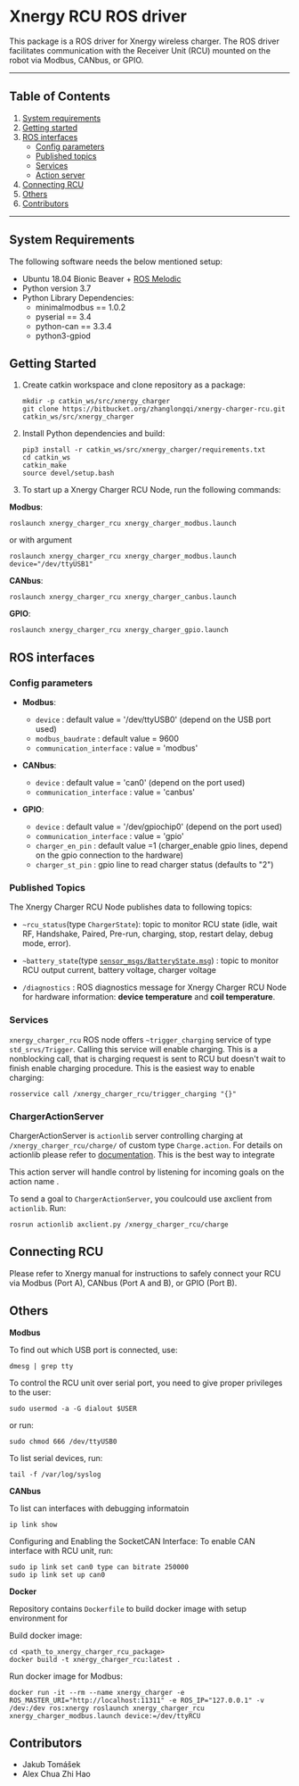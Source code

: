 # Xnergy RCU ROS driver

This package is a ROS driver for Xnergy wireless charger. The ROS driver facilitates communication with the Receiver Unit (RCU) mounted on the robot via Modbus, CANbus, or GPIO. 

---- 
## Table of Contents

1. [System requirements](#system-requirements)
2. [Getting started](#Getting-started)
3. [ROS interfaces](#ros-interfaces)
    * [Config parameters](#config-parameters)
    * [Published topics](#published-topics)
    * [Services](#services)    
    * [Action server](#chargeractionserver)
4. [Connecting RCU](#connecting-RCU)
5. [Others](#others)
6. [Contributors](#contributors)

----


## System Requirements
The following software needs the below mentioned setup:

* Ubuntu 18.04 Bionic Beaver + [ROS Melodic](http://wiki.ros.org/melodic/Installation/Ubuntu)
* Python version 3.7
* Python Library Dependencies:
    * minimalmodbus == 1.0.2
    * pyserial == 3.4
    * python-can == 3.3.4
    * python3-gpiod

## Getting Started

1. Create catkin workspace and clone repository as a package:

    ```
    mkdir -p catkin_ws/src/xnergy_charger
    git clone https://bitbucket.org/zhanglongqi/xnergy-charger-rcu.git catkin_ws/src/xnergy_charger
    ```

2. Install Python dependencies and build:

    ```
    pip3 install -r catkin_ws/src/xnergy_charger/requirements.txt
    cd catkin_ws
    catkin_make
    source devel/setup.bash
    ```
3. To start up a Xnergy Charger RCU Node, run the following commands:

**Modbus**:

```
roslaunch xnergy_charger_rcu xnergy_charger_modbus.launch
```

or with argument

```
roslaunch xnergy_charger_rcu xnergy_charger_modbus.launch device="/dev/ttyUSB1"
```

**CANbus**:

```
roslaunch xnergy_charger_rcu xnergy_charger_canbus.launch
```

**GPIO**:

```
roslaunch xnergy_charger_rcu xnergy_charger_gpio.launch
```

## ROS interfaces

### Config parameters

* **Modbus**:
    * `device` : default value = '/dev/ttyUSB0' (depend on the USB port used)
    * `modbus_baudrate` : default value = 9600
    * `communication_interface` : value = 'modbus'

* **CANbus**:
    * `device` : default value = 'can0' (depend on the port used)
    * `communication_interface` : value = 'canbus'

* **GPIO**:
    * `device` : default value = '/dev/gpiochip0' (depend on the port used)
    * `communication_interface` : value = 'gpio'
    * `charger_en_pin` : default value =1 (charger_enable gpio lines, depend on the gpio connection to the hardware)
    * `charger_st_pin` : gpio line to read charger status (defaults to "2")


### Published Topics

The Xnergy Charger RCU Node publishes data to following topics:
    
* `~rcu_status`(type `ChargerState`): topic to monitor RCU state (idle, wait RF, Handshake, Paired, Pre-run, charging, stop, restart delay, debug mode, error).

* `~battery_state`(type [`sensor_msgs/BatteryState.msg`](http://docs.ros.org/en/melodic/api/sensor_msgs/html/msg/BatteryState.html)) : topic to monitor RCU output current, battery voltage, charger voltage
    
* `/diagnostics` : ROS diagnostics message for Xnergy Charger RCU Node for hardware information: **device temperature** and **coil temperature**.


### Services

`xnergy_charger_rcu` ROS node offers `~trigger_charging` service of type `std_srvs/Trigger`. Calling this service will enable charging. This is a nonblocking call, that is charging request is sent to RCU but doesn't wait to finish enable charging procedure. This is the easiest way to enable charging:

```
rosservice call /xnergy_charger_rcu/trigger_charging "{}" 
```

### ChargerActionServer

ChargerActionServer is `actionlib` server controlling charging at `/xnergy_charger_rcu/charge/` of custom type `Charge.action`. For details on actionlib please refer to [documentation](http://wiki.ros.org/actionlib). This is the best way to integrate  

This action server will handle control by listening for incoming goals on the action name .

To send a goal to `ChargerActionServer`, you coulcould use axclient from `actionlib`. Run:

```
rosrun actionlib axclient.py /xnergy_charger_rcu/charge
```
    

## Connecting RCU

Please refer to Xnergy manual for instructions to safely connect your RCU via Modbus (Port A), CANbus (Port A and B), or GPIO (Port B).

## Others


**Modbus**

To find out which USB port is connected, use:

```
dmesg | grep tty
```

To control the RCU unit over serial port, you need to give proper privileges to the user:

```
sudo usermod -a -G dialout $USER
```

or run:

```
sudo chmod 666 /dev/ttyUSB0
```

To list serial devices, run:

```
tail -f /var/log/syslog
```

**CANbus**

To list can interfaces with debugging informatoin

```
ip link show
```

Configuring and Enabling the SocketCAN Interface: To enable CAN interface with RCU unit, run:         
        
```
sudo ip link set can0 type can bitrate 250000
sudo ip link set up can0
``` 

**Docker**

Repository contains `Dockerfile` to build docker image with setup environment for 

Build docker image:

```
cd <path_to_xnergy_charger_rcu_package>
docker build -t xnergy_charger_rcu:latest .
```

Run docker image for Modbus:

```
docker run -it --rm --name xnergy_charger -e ROS_MASTER_URI="http://localhost:11311" -e ROS_IP="127.0.0.1" -v /dev:/dev ros:xnergy roslaunch xnergy_charger_rcu xnergy_charger_modbus.launch device:=/dev/ttyRCU
```


## Contributors
* Jakub Tomášek
* Alex Chua Zhi Hao
